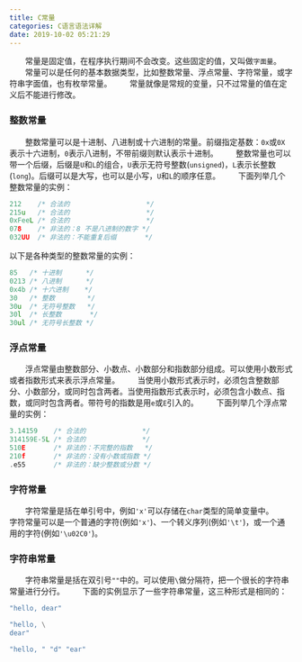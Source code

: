 ```yaml
---
title: C常量
categories: C语言语法详解
date: 2019-10-02 05:21:29
---
```

&emsp;&emsp;常量是固定值，在程序执行期间不会改变。这些固定的值，又叫做`字面量`。<!--more-->
&emsp;&emsp;常量可以是任何的基本数据类型，比如整数常量、浮点常量、字符常量，或字符串字面值，也有枚举常量。
&emsp;&emsp;常量就像是常规的变量，只不过常量的值在定义后不能进行修改。

### 整数常量

&emsp;&emsp;整数常量可以是十进制、八进制或十六进制的常量。前缀指定基数：`0x`或`0X`表示十六进制，`0`表示八进制，不带前缀则默认表示十进制。
&emsp;&emsp;整数常量也可以带一个后缀，后缀是`U`和`L`的组合，`U`表示无符号整数(`unsigned`)，`L`表示长整数(`long`)。后缀可以是大写，也可以是小写，`U`和`L`的顺序任意。
&emsp;&emsp;下面列举几个整数常量的实例：

``` cpp
212    /* 合法的                   */
215u   /* 合法的                   */
0xFeeL /* 合法的                   */
078    /* 非法的：8 不是八进制的数字 */
032UU  /* 非法的：不能重复后缀       */
```

以下是各种类型的整数常量的实例：

``` cpp
85   /* 十进制      */
0213 /* 八进制      */
0x4b /* 十六进制    */
30   /* 整数        */
30u  /* 无符号整数   */
30l  /* 长整数       */
30ul /* 无符号长整数 */
```

### 浮点常量

&emsp;&emsp;浮点常量由整数部分、小数点、小数部分和指数部分组成。可以使用小数形式或者指数形式来表示浮点常量。
&emsp;&emsp;当使用小数形式表示时，必须包含整数部分、小数部分，或同时包含两者。当使用指数形式表示时，必须包含小数点、指数，或同时包含两者。带符号的指数是用`e`或`E`引入的。
&emsp;&emsp;下面列举几个浮点常量的实例：

``` cpp
3.14159    /* 合法的              */
314159E-5L /* 合法的              */
510E       /* 非法的：不完整的指数   */
210f       /* 非法的：没有小数或指数 */
.e55       /* 非法的：缺少整数或分数 */
```

### 字符常量

&emsp;&emsp;字符常量是括在单引号中，例如`'x'`可以存储在`char`类型的简单变量中。
&emsp;&emsp;字符常量可以是一个普通的字符(例如`'x'`)、一个转义序列(例如`'\t'`)，或一个通用的字符(例如`'\u02C0'`)。

### 字符串常量

&emsp;&emsp;字符串常量是括在双引号`""`中的。可以使用`\`做分隔符，把一个很长的字符串常量进行分行。
&emsp;&emsp;下面的实例显示了一些字符串常量，这三种形式是相同的：

``` cpp
"hello, dear"

"hello, \
dear"

"hello, " "d" "ear"
```